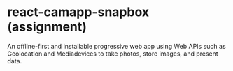 # react-camapp-snapbox (assignment)


An offline-first and installable progressive web app using Web APIs such as Geolocation and Mediadevices to take photos, store images, and present data. 

